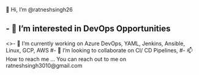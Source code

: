 <HTML>
<head> 👋 Hi, I’m @ratneshsingh26</head>
<h2>- 👀 I’m interested in DevOps Opportunities</h2>
<>- 🌱 I’m currently working on Azure DevOps, YAML, Jenkins, Ansible, Linux, GCP, AWS
#- 💞️ I’m looking to collaborate on CI/ CD Pipelines, 
#- 📫 How to reach me ... You can reach out to me on ratneshsingh3010@gmail.com

<!---
ratneshsingh26/ratneshsingh26 is a ✨ special ✨ repository because its `README.md` (this file) appears on your GitHub profile.
You can click the Preview link to take a look at your changes.
--->
